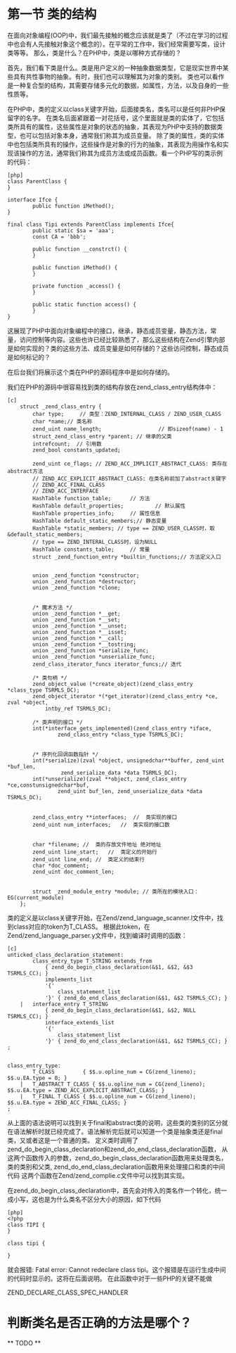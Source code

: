 # 第一节 类的结构

在面向对象编程(OOP)中，我们最先接触的概念应该就是类了（不过在学习的过程中也会有人先接触对象这个概念的）。在平常的工作中，我们经常需要写类，设计类等等。
那么，类是什么？在PHP中，类是以哪种方式存储的？

首先，我们看下类是什么。类是用户定义的一种抽象数据类型，它是现实世界中某些具有共性事物的抽象。有时，我们也可以理解其为对象的类别。
类也可以看作是一种复合型的结构，其需要存储多元化的数据，如属性，方法，以及自身的一些性质等。

在PHP中，类的定义以class关键字开始，后面接类名，类名可以是任何非PHP保留字的名字。
在类名后面紧跟着一对花括号，这个里面就是类的实体了，它包括类所具有的属性，这些属性是对象的状态的抽象，其表现为PHP中支持的数据类型，也可以包括对象本身，通常我们称其为成员变量。
除了类的属性，类的实体中也包括类所具有的操作，这些操作是对象的行为的抽象，其表现为用操作名和实现该操作的方法，通常我们称其为成员方法或成员函数。看一个PHP写的类示例的代码：

    [php]
    class ParentClass {
    }

    interface Ifce {
            public function iMethod();
    }

    final class Tipi extends ParentClass implements Ifce{
            public static $sa = 'aaa';
            const CA = 'bbb';

            public function __constrct() {
            }

            public function iMethod() {
            }

            private function _access() {
            }

            public static function access() {
            }
    }


这展现了PHP中面向对象编程中的接口，继承，静态成员变量，静态方法，常量，访问控制等内容。这些也许已经比较熟悉了，那么这些结构在Zend引擎内部是如何实现的？类的这些方法、成员变量是如何存储的？这些访问控制，静态成员是如何标记的？

在后台我们将展示这个类在PHP的源码程序中是如何存储的。

我们在PHP的源码中很容易找到类的结构存放在zend_class_entry结构体中：

	[c]
		struct _zend_class_entry {
			char type;     // 类型：ZEND_INTERNAL_CLASS / ZEND_USER_CLASS
			char *name;// 类名称
			zend_uint name_length;                  // 即sizeof(name) - 1
			struct_zend_class_entry *parent; // 继承的父类
			intrefcount;  // 引用数
			zend_bool constants_updated;

			zend_uint ce_flags; // ZEND_ACC_IMPLICIT_ABSTRACT_CLASS: 类存在abstract方法
			// ZEND_ACC_EXPLICIT_ABSTRACT_CLASS: 在类名称前加了abstract关键字
			// ZEND_ACC_FINAL_CLASS
			// ZEND_ACC_INTERFACE
			HashTable function_table;      // 方法
			HashTable default_properties;          // 默认属性
			HashTable properties_info;     // 属性信息
			HashTable default_static_members;// 静态变量
			HashTable *static_members; // type == ZEND_USER_CLASS时，取&default_static_members;
			// type == ZEND_INTERAL_CLASS时，设为NULL
			HashTable constants_table;     // 常量
			struct _zend_function_entry *builtin_functions;// 方法定义入口


			union _zend_function *constructor;
			union _zend_function *destructor;
			union _zend_function *clone;


			/* 魔术方法 */
			union _zend_function *__get;
			union _zend_function *__set;
			union _zend_function *__unset;
			union _zend_function *__isset;
			union _zend_function *__call;
			union _zend_function *__tostring;
			union _zend_function *serialize_func;
			union _zend_function *unserialize_func;
			zend_class_iterator_funcs iterator_funcs;// 迭代

			/* 类句柄 */
			zend_object_value (*create_object)(zend_class_entry *class_type TSRMLS_DC);
			zend_object_iterator *(*get_iterator)(zend_class_entry *ce, zval *object,
                intby_ref TSRMLS_DC);

			/* 类声明的接口 */
			int(*interface_gets_implemented)(zend_class_entry *iface,
                    zend_class_entry *class_type TSRMLS_DC);


			/* 序列化回调函数指针 */
			int(*serialize)(zval *object, unsignedchar**buffer, zend_uint *buf_len,
                     zend_serialize_data *data TSRMLS_DC);
			int(*unserialize)(zval **object, zend_class_entry *ce,constunsignedchar*buf,
                    zend_uint buf_len, zend_unserialize_data *data TSRMLS_DC);


			zend_class_entry **interfaces;	//	类实现的接口
			zend_uint num_interfaces;	//	类实现的接口数


			char *filename;	//	类的存放文件地址 绝对地址
			zend_uint line_start;	//	类定义的开始行
			zend_uint line_end;	//	类定义的结束行
			char *doc_comment;
			zend_uint doc_comment_len;


			struct _zend_module_entry *module; // 类所在的模块入口：EG(current_module)
		};


类的定义是以class关键字开始，在Zend/zend_language_scanner.l文件中，找到class对应的token为T_CLASS。
根据此token，在Zend/zend_language_parser.y文件中，找到编译时调用的函数：

    [c]
    unticked_class_declaration_statement:
            class_entry_type T_STRING extends_from
                { zend_do_begin_class_declaration(&$1, &$2, &$3 TSRMLS_CC); }
                implements_list
                '{'
                    class_statement_list
                '}' { zend_do_end_class_declaration(&$1, &$2 TSRMLS_CC); }
        |	interface_entry T_STRING
                { zend_do_begin_class_declaration(&$1, &$2, NULL TSRMLS_CC); }
                interface_extends_list
                '{'
                    class_statement_list
                '}' { zend_do_end_class_declaration(&$1, &$2 TSRMLS_CC); }
    ;


    class_entry_type:
            T_CLASS			{ $$.u.opline_num = CG(zend_lineno); $$.u.EA.type = 0; }
        |	T_ABSTRACT T_CLASS { $$.u.opline_num = CG(zend_lineno); $$.u.EA.type = ZEND_ACC_EXPLICIT_ABSTRACT_CLASS; }
        |	T_FINAL T_CLASS { $$.u.opline_num = CG(zend_lineno); $$.u.EA.type = ZEND_ACC_FINAL_CLASS; }
    ;


从上面的语法说明可以找到关于final和abstract类的说明，这些类的类别的区分就在语法解析时就已经完成了。语法解析完后就可以知道一个类是抽象类还是final类，又或者这是一个普通的类。
定义类时调用了zend_do_begin_class_declaration和zend_do_end_class_declaration函数，
从这两个函数传入的参数，zend_do_begin_class_declaration函数用来处理类名，类的类别和父类,
zend_do_end_class_declaration函数用来处理接口和类的中间代码
这两个函数在Zend/zend_complie.c文件中可以找到其实现。

在zend_do_begin_class_declaration中，首先会对传入的类名作一个转化，统一成小写，这也是为什么类名不区分大小的原因，如下代码

    [php]
    <?php
    class TIPI {
    }

    class tipi {

    }

就会报错: Fatal error: Cannot redeclare class tipi。这个报错是在运行生成中间的代码时显示的。这将在后面说明。
在此函数中对于一些PHP的关键不能做


ZEND_DECLARE_CLASS_SPEC_HANDLER




判断类名是否正确的方法是哪个？
=======
** TODO **
